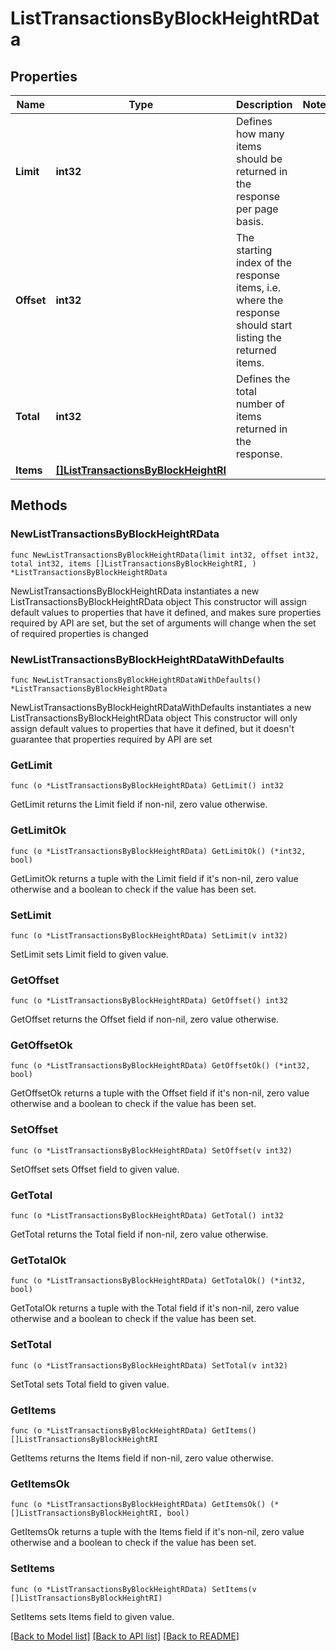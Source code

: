 # ListTransactionsByBlockHeightRData

## Properties

Name | Type | Description | Notes
------------ | ------------- | ------------- | -------------
**Limit** | **int32** | Defines how many items should be returned in the response per page basis. | 
**Offset** | **int32** | The starting index of the response items, i.e. where the response should start listing the returned items. | 
**Total** | **int32** | Defines the total number of items returned in the response. | 
**Items** | [**[]ListTransactionsByBlockHeightRI**](ListTransactionsByBlockHeightRI.md) |  | 

## Methods

### NewListTransactionsByBlockHeightRData

`func NewListTransactionsByBlockHeightRData(limit int32, offset int32, total int32, items []ListTransactionsByBlockHeightRI, ) *ListTransactionsByBlockHeightRData`

NewListTransactionsByBlockHeightRData instantiates a new ListTransactionsByBlockHeightRData object
This constructor will assign default values to properties that have it defined,
and makes sure properties required by API are set, but the set of arguments
will change when the set of required properties is changed

### NewListTransactionsByBlockHeightRDataWithDefaults

`func NewListTransactionsByBlockHeightRDataWithDefaults() *ListTransactionsByBlockHeightRData`

NewListTransactionsByBlockHeightRDataWithDefaults instantiates a new ListTransactionsByBlockHeightRData object
This constructor will only assign default values to properties that have it defined,
but it doesn't guarantee that properties required by API are set

### GetLimit

`func (o *ListTransactionsByBlockHeightRData) GetLimit() int32`

GetLimit returns the Limit field if non-nil, zero value otherwise.

### GetLimitOk

`func (o *ListTransactionsByBlockHeightRData) GetLimitOk() (*int32, bool)`

GetLimitOk returns a tuple with the Limit field if it's non-nil, zero value otherwise
and a boolean to check if the value has been set.

### SetLimit

`func (o *ListTransactionsByBlockHeightRData) SetLimit(v int32)`

SetLimit sets Limit field to given value.


### GetOffset

`func (o *ListTransactionsByBlockHeightRData) GetOffset() int32`

GetOffset returns the Offset field if non-nil, zero value otherwise.

### GetOffsetOk

`func (o *ListTransactionsByBlockHeightRData) GetOffsetOk() (*int32, bool)`

GetOffsetOk returns a tuple with the Offset field if it's non-nil, zero value otherwise
and a boolean to check if the value has been set.

### SetOffset

`func (o *ListTransactionsByBlockHeightRData) SetOffset(v int32)`

SetOffset sets Offset field to given value.


### GetTotal

`func (o *ListTransactionsByBlockHeightRData) GetTotal() int32`

GetTotal returns the Total field if non-nil, zero value otherwise.

### GetTotalOk

`func (o *ListTransactionsByBlockHeightRData) GetTotalOk() (*int32, bool)`

GetTotalOk returns a tuple with the Total field if it's non-nil, zero value otherwise
and a boolean to check if the value has been set.

### SetTotal

`func (o *ListTransactionsByBlockHeightRData) SetTotal(v int32)`

SetTotal sets Total field to given value.


### GetItems

`func (o *ListTransactionsByBlockHeightRData) GetItems() []ListTransactionsByBlockHeightRI`

GetItems returns the Items field if non-nil, zero value otherwise.

### GetItemsOk

`func (o *ListTransactionsByBlockHeightRData) GetItemsOk() (*[]ListTransactionsByBlockHeightRI, bool)`

GetItemsOk returns a tuple with the Items field if it's non-nil, zero value otherwise
and a boolean to check if the value has been set.

### SetItems

`func (o *ListTransactionsByBlockHeightRData) SetItems(v []ListTransactionsByBlockHeightRI)`

SetItems sets Items field to given value.



[[Back to Model list]](../README.md#documentation-for-models) [[Back to API list]](../README.md#documentation-for-api-endpoints) [[Back to README]](../README.md)



